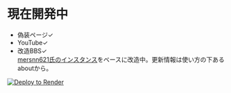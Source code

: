 # 現在開発中  

- 偽装ページ✓  
- YouTube✓
- 改造BBS✓  
[mersnn621氏のインスタンス](https://github.com/mersnn621/yuki-bbs)をベースに改造中。更新情報は使い方の下あるaboutから。  
<a href="https://render.com/deploy?repo=https://github.com/beta9514/B95_ex">
<img src="https://render.com/images/deploy-to-render-button.svg" alt="Deploy to Render">
</a>
